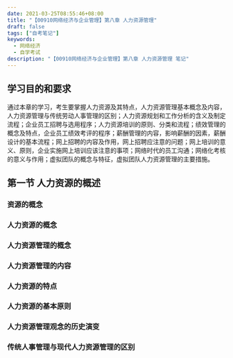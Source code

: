 ```yaml
---
date: 2021-03-25T08:55:46+08:00
title: "【00910网络经济与企业管理】第八章 人力资源管理"
draft: false
tags: ["自考笔记"]
keywords:
  - 网络经济
  - 自学考试
description: "【00910网络经济与企业管理】第八章 人力资源管理 笔记"
---
```


## 学习目的和要求

通过本章的学习，考生要掌握人力资源及其特点，人力资源管理基本概念及内容，人力资源管理与传统劳动人事管理的区别；人力资源规划和工作分析的含义及制定流程；企业员工招聘与选用程序；人力资源培训的原则、分类和流程；绩效管理的概念及特点，企业员工绩效考评的程序；薪酬管理的内容，影响薪酬的因素，薪酬设计的基本流程；网上招聘的内容及作用，网上招聘应注意的问题；网上培训的意义、原则，企业实施网上培训应该注意的事项；网络时代的员工沟通；网络化考核的意义与作用；虚拟团队的概念与特征，虚拟团队人力资源管理的主要措施。

<!--more-->

## 第一节 人力资源的概述

### 资源的概念

### 人力资源的概念

### 人力资源管理的概念

### 人力资源管理的内容

### 人力资源的特点

### 人力资源的基本原则

### 人力资源管理观念的历史演变

### 传统人事管理与现代人力资源管理的区别
